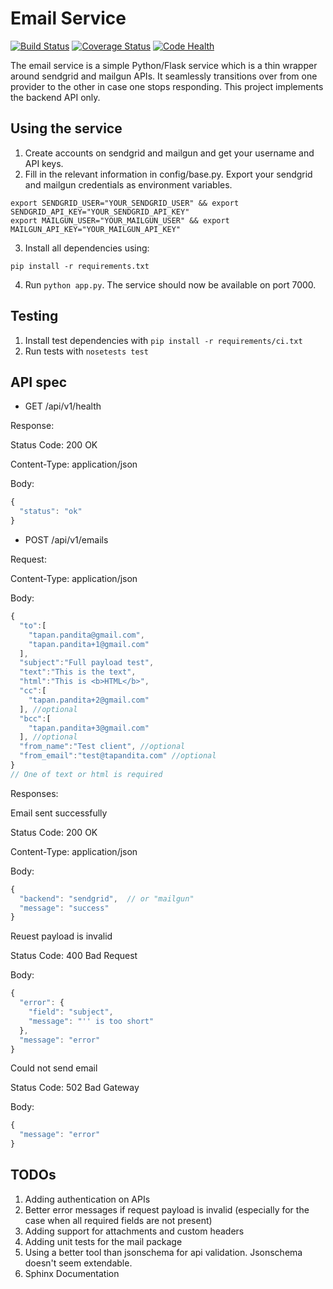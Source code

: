 Email Service
=============
[![Build Status](https://travis-ci.org/tapanpandita/email-service.svg)](https://travis-ci.org/tapanpandita/email-service/)
[![Coverage Status](https://img.shields.io/coveralls/tapanpandita/email-service.svg)](https://coveralls.io/r/tapanpandita/email-service)
[![Code Health](https://landscape.io/github/tapanpandita/email-service/master/landscape.png)](https://landscape.io/github/tapanpandita/email-service/master)

The email service is a simple Python/Flask service which is a thin wrapper around sendgrid and mailgun APIs. It seamlessly transitions over from one provider to the other in case one stops responding. This project implements the backend API only.


Using the service
-----------------

1. Create accounts on sendgrid and mailgun and get your username and API keys.
2. Fill in the relevant information in config/base.py. Export your sendgrid and mailgun credentials as environment variables.
```
export SENDGRID_USER="YOUR_SENDGRID_USER" && export SENDGRID_API_KEY="YOUR_SENDGRID_API_KEY"
export MAILGUN_USER="YOUR_MAILGUN_USER" && export MAILGUN_API_KEY="YOUR_MAILGUN_API_KEY"
```
3. Install all dependencies using:
```
pip install -r requirements.txt
```
4. Run `python app.py`. The service should now be available on port 7000.


Testing
-------

1. Install test dependencies with `pip install -r requirements/ci.txt`
2. Run tests with `nosetests test`


API spec
--------

* GET /api/v1/health

Response:

Status Code: 200 OK

Content-Type: application/json

Body:
```javascript
{
  "status": "ok"
}
```
* POST /api/v1/emails

Request:

Content-Type: application/json

Body:
```javascript
{
  "to":[
    "tapan.pandita@gmail.com",
    "tapan.pandita+1@gmail.com"
  ],
  "subject":"Full payload test",
  "text":"This is the text",
  "html":"This is <b>HTML</b>",
  "cc":[
    "tapan.pandita+2@gmail.com"
  ], //optional
  "bcc":[
    "tapan.pandita+3@gmail.com"
  ], //optional
  "from_name":"Test client", //optional
  "from_email":"test@tapandita.com" //optional
}
// One of text or html is required
```
Responses:

Email sent successfully

Status Code: 200 OK

Content-Type: application/json

Body:
```javascript
{
  "backend": "sendgrid",  // or "mailgun"
  "message": "success"
}
```
Reuest payload is invalid

Status Code: 400 Bad Request

Body:
```javascript
{
  "error": {
    "field": "subject",
    "message": "'' is too short"
  },
  "message": "error"
}
```
Could not send email

Status Code: 502 Bad Gateway

Body:
```javascript
{
  "message": "error"
}
```

TODOs
-----
1. Adding authentication on APIs
2. Better error messages if request payload is invalid (especially for the case when all required fields are not present)
3. Adding support for attachments and custom headers
4. Adding unit tests for the mail package
5. Using a better tool than jsonschema for api validation. Jsonschema doesn't seem extendable.
6. Sphinx Documentation
